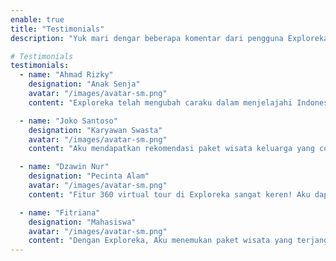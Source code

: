 ```yaml
---
enable: true
title: "Testimonials"
description: "Yuk mari dengar beberapa komentar dari pengguna Exploreka"

# Testimonials
testimonials:
  - name: "Ahmad Rizky"
    designation: "Anak Senja"
    avatar: "/images/avatar-sm.png"
    content: "Exploreka telah mengubah caraku dalam menjelajahi Indonesia. Aku menemukan *hidden gems* di daerah tempat tinggalku"

  - name: "Joko Santoso"
    designation: "Karyawan Swasta"
    avatar: "/images/avatar-sm.png"
    content: "Aku mendapatkan rekomendasi paket wisata keluarga yang cocok dan sesuai dengan preferensiku."

  - name: "Dzawin Nur"
    designation: "Pecinta Alam"
    avatar: "/images/avatar-sm.png"
    content: "Fitur 360 virtual tour di Exploreka sangat keren! Aku dapat melihat tempat-tempat indah tanpa harus pergi jauh."

  - name: "Fitriana"
    designation: "Mahasiswa"
    avatar: "/images/avatar-sm.png"
    content: "Dengan Exploreka, Aku menemukan paket wisata yang terjangkau dan berkualitas. Pengalaman yang cukup luar biasa!"
---
```

